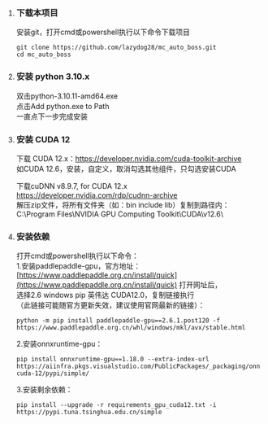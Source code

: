 1. ### 下载本项目
    安装git，打开cmd或powershell执行以下命令下载项目
    ```shell
    git clone https://github.com/lazydog28/mc_auto_boss.git
    cd mc_auto_boss
    ```
2. ### 安装 python 3.10.x
    双击python-3.10.11-amd64.exe    
    点击Add python.exe to Path    
    一直点下一步完成安装

3. ### 安装 CUDA 12
    下载 CUDA 12.x：https://developer.nvidia.com/cuda-toolkit-archive    
    如CUDA 12.6，安装，自定义，取消勾选其他组件，只勾选安装CUDA
    
    下载cuDNN v8.9.7, for CUDA 12.x
    https://developer.nvidia.com/rdp/cudnn-archive    
    解压zip文件，将所有文件夹（如：bin include lib）复制到路径内：C:\Program Files\NVIDIA GPU Computing Toolkit\CUDA\v12.6\
    
4. ### 安装依赖
   打开cmd或powershell执行以下命令：    
   1.安装paddlepaddle-gpu，官方地址：[https://www.paddlepaddle.org.cn/install/quick](https://www.paddlepaddle.org.cn/install/quick)
   打开网址后，    
   选择2.6 windows pip 英伟达 CUDA12.0，复制链接执行    
  （此链接可能随官方更新失效，建议使用官网最新的链接）：
   ```shell
   python -m pip install paddlepaddle-gpu==2.6.1.post120 -f https://www.paddlepaddle.org.cn/whl/windows/mkl/avx/stable.html
   ```
    2.安装onnxruntime-gpu：
   ```shell
   pip install onnxruntime-gpu==1.18.0 --extra-index-url https://aiinfra.pkgs.visualstudio.com/PublicPackages/_packaging/onnxruntime-cuda-12/pypi/simple/
   ```
    3.安装剩余依赖：
    ```shell
   pip install --upgrade -r requirements_gpu_cuda12.txt -i https://pypi.tuna.tsinghua.edu.cn/simple
   ```

